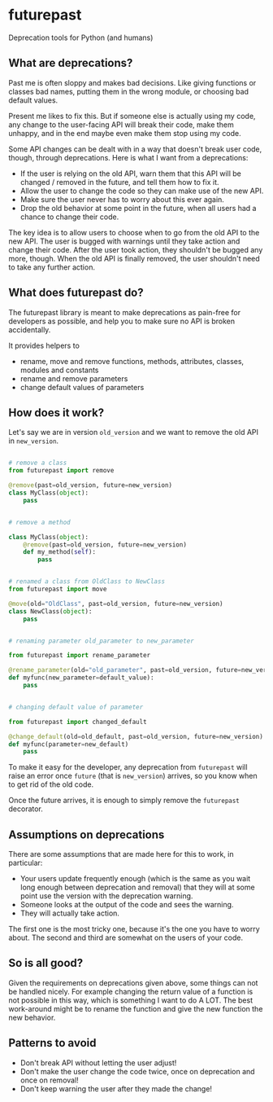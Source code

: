 # futurepast
Deprecation tools for Python (and humans)

## What are deprecations?

Past me is often sloppy and makes bad decisions. Like giving functions or
classes bad names, putting them in the wrong module, or choosing bad default
values.

Present me likes to fix this.
But if someone else is actually using my code, any change to the user-facing
API will break their code, make them unhappy, and in the end maybe even make
them stop using my code.

Some API changes can be dealt with in a way that doesn't break user code,
though, through deprecations. Here is what I want from a deprecations:

- If the user is relying on the old API, warn them that this API will be
  changed / removed in the future, and tell them how to fix it.
- Allow the user to change the code so they can make use of the new API.
- Make sure the user never has to worry about this ever again.
- Drop the old behavior at some point in the future, when all users had a
  chance to change their code.

The key idea is to allow users to choose when to go from the old API to the new
API. The user is bugged with warnings until they take action and change their
code.  After the user took action, they shouldn't be bugged any more, though.
When the old API is finally removed, the user shouldn't need to take any
further action.

## What does futurepast do?
The futurepast library is meant to make deprecations as pain-free for
developers as possible, and help you to make sure no API is broken
accidentally.

It provides helpers to
- rename, move and remove functions, methods, attributes, classes, modules and constants
- rename and remove parameters
- change default values of parameters


## How does it work?

Let's say we are in version ``old_version`` and we want to remove the old
API in ``new_version``.

```python

# remove a class
from futurepast import remove

@remove(past=old_version, future=new_version)
class MyClass(object):
    pass


# remove a method

class MyClass(object):
    @remove(past=old_version, future=new_version)
    def my_method(self):
        pass


# renamed a class from OldClass to NewClass
from futurepast import move

@move(old="OldClass", past=old_version, future=new_version)
class NewClass(object):
    pass


# renaming parameter old_parameter to new_parameter

from futurepast import rename_parameter

@rename_parameter(old="old_parameter", past=old_version, future=new_version)
def myfunc(new_parameter=default_value):
    pass


# changing default value of parameter

from futurepast import changed_default

@change_default(old=old_default, past=old_version, future=new_version)
def myfunc(parameter=new_default)
    pass

```

To make it easy for the developer, any deprecation from ``futurepast`` will
raise an error once ``future`` (that is ``new_version``) arrives, so you know
when to get rid of the old code.

Once the future arrives, it is enough to simply remove the ``futurepast``
decorator.

## Assumptions on deprecations

There are some assumptions that are made here for this to work, in particular:

- Your users update frequently enough (which is the same as you wait long
  enough between deprecation and removal) that they will at some point use
  the version with the deprecation warning.
- Someone looks at the output of the code and sees the warning.
- They will actually take action.

The first one is the most tricky one, because it's the one you have to worry
about. The second and third are somewhat on the users of your code.

## So is all good?

Given the requirements on deprecations given above, some things can not be
handled nicely. For example changing the return value of a function is not
possible in this way, which is something I want to do A LOT.
The best work-around might be to rename the function and give the new function
the new behavior.

## Patterns to avoid
- Don't break API without letting the user adjust!
- Don't make the user change the code twice, once on deprecation and once on removal!
- Don't keep warning the user after they made the change!
